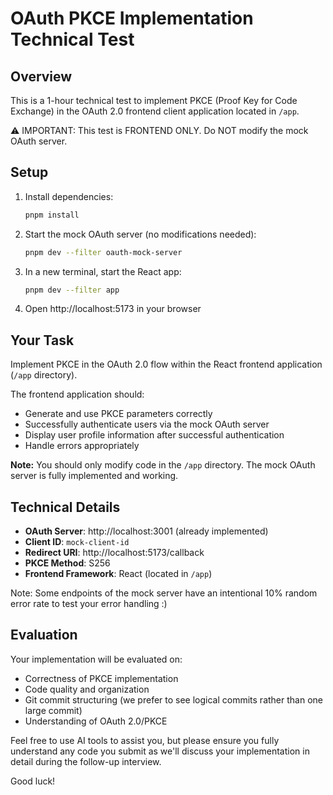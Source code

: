 # OAuth PKCE Implementation Technical Test

## Overview
This is a 1-hour technical test to implement PKCE (Proof Key for Code Exchange) in the OAuth 2.0 frontend client application located in `/app`.

⚠️ IMPORTANT: This test is FRONTEND ONLY. Do NOT modify the mock OAuth server.

## Setup
1. Install dependencies:
   ```bash
   pnpm install
   ```

2. Start the mock OAuth server (no modifications needed):
   ```bash
   pnpm dev --filter oauth-mock-server
   ```

3. In a new terminal, start the React app:
   ```bash
   pnpm dev --filter app
   ```

4. Open http://localhost:5173 in your browser

## Your Task
Implement PKCE in the OAuth 2.0 flow within the React frontend application (`/app` directory). 

The frontend application should:
- Generate and use PKCE parameters correctly
- Successfully authenticate users via the mock OAuth server
- Display user profile information after successful authentication
- Handle errors appropriately

**Note:** You should only modify code in the `/app` directory. The mock OAuth server is fully implemented and working.

## Technical Details
- **OAuth Server**: http://localhost:3001 (already implemented)
- **Client ID**: `mock-client-id`
- **Redirect URI**: http://localhost:5173/callback
- **PKCE Method**: S256
- **Frontend Framework**: React (located in `/app`)

Note: Some endpoints of the mock server have an intentional 10% random error rate to test your error handling :)

## Evaluation
Your implementation will be evaluated on:
- Correctness of PKCE implementation
- Code quality and organization
- Git commit structuring (we prefer to see logical commits rather than one large commit)
- Understanding of OAuth 2.0/PKCE

Feel free to use AI tools to assist you, but please ensure you fully understand any code you submit as we'll discuss your implementation in detail during the follow-up interview.

Good luck!
